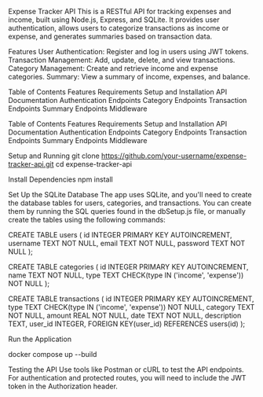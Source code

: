 Expense Tracker API
This is a RESTful API for tracking expenses and income, built using Node.js, Express, and SQLite. It provides user authentication, allows users to categorize transactions as income or expense, and generates summaries based on transaction data.

Features
User Authentication: Register and log in users using JWT tokens.
Transaction Management: Add, update, delete, and view transactions.
Category Management: Create and retrieve income and expense categories.
Summary: View a summary of income, expenses, and balance.


Table of Contents
Features
Requirements
Setup and Installation
API Documentation
Authentication Endpoints
Category Endpoints
Transaction Endpoints
Summary Endpoints
Middleware


Table of Contents
Features
Requirements
Setup and Installation
API Documentation
Authentication Endpoints
Category Endpoints
Transaction Endpoints
Summary Endpoints
Middleware

Setup and Running
git clone https://github.com/your-username/expense-tracker-api.git
cd expense-tracker-api

Install Dependencies
npm install

Set Up the SQLite Database The app uses SQLite, and you'll need to create the database tables for users, categories, and transactions. You can create them by running the SQL queries found in the dbSetup.js file, or manually create the tables using the following commands:

CREATE TABLE users (
    id INTEGER PRIMARY KEY AUTOINCREMENT,
    username TEXT NOT NULL,
    email TEXT NOT NULL,
    password TEXT NOT NULL
);

CREATE TABLE categories (
    id INTEGER PRIMARY KEY AUTOINCREMENT,
    name TEXT NOT NULL,
    type TEXT CHECK(type IN ('income', 'expense')) NOT NULL
);

CREATE TABLE transactions (
    id INTEGER PRIMARY KEY AUTOINCREMENT,
    type TEXT CHECK(type IN ('income', 'expense')) NOT NULL,
    category TEXT NOT NULL,
    amount REAL NOT NULL,
    date TEXT NOT NULL,
    description TEXT,
    user_id INTEGER,
    FOREIGN KEY(user_id) REFERENCES users(id)
);


Run the Application

docker compose up --build

Testing the API Use tools like Postman or cURL to test the API endpoints. For authentication and protected routes, you will need to include the JWT token in the Authorization header.

